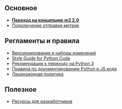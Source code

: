 <!-- 
.. title: Wiki
.. slug: index
.. date: 2014/03/14 14:33:16
.. tags: 
.. link: 
.. description: 
.. type: text
-->

Основное
-----

- **[Переход на концепцию m3 2.0](/posts/move-to-m3-20.html)**
- [Подключение отправки метрик](/stories/how-install-send-metrics.html)

Регламенты и правила
--------------------

- [Версионирование и наборы изменений](/stories/versioning.html)
- [Style Guide for Python Code](/stories/style-guide-python.html)
- [Рекомендации к переходу на Python 3](/stories/move-to-python3.html)
- [Правила по документированию Python и JS кода](/stories/rules-documentation.html)
- [Лицензионная политика](/stories/license.html)


Полезное
--------

- [Ресурсы для разработчиков](/stories/resources-for-developers.html)



